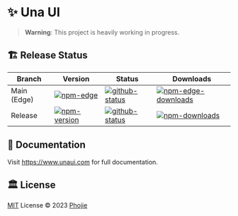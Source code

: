# ✨ Una UI

> **Warning**: This project is heavily working in progress.

## 🏗️ Release Status

| Branch      | Version                                             | Status                                                                    | Downloads                                                                |
| ----------- | --------------------------------------------------- | ------------------------------------------------------------------------- | ------------------------------------------------------------------------ |
| Main (Edge) | [![npm-edge][npm-edge-src]][npm-edge-href]          | [![github-status][github-status-src-main]][github-status-href-main]       | [![npm-edge-downloads][npm-edge-downloads-src]][npm-edge-downloads-href] |
| Release     | [![npm-version][npm-version-src]][npm-version-href] | [![github-status][github-status-src-release]][github-status-href-release] | [![npm-downloads][npm-downloads-src]][npm-downloads-href]                |

## 📙 Documentation

Visit https://www.unaui.com for full documentation.

## 🏛️ License

[MIT](./LICENSE) License © 2023 [Phojie](https://github.com/phojie)

<!-- Badge Variables -->

[npm-version-src]: https://img.shields.io/npm/v/@una-ui/extractor-vue-script?style=flat&colorA=18181B&colorB=CA8A04
[npm-version-href]: https://npmjs.com/package/@una-ui/extractor-vue-script
[npm-edge-src]: https://img.shields.io/npm/v/@una-ui/extractor-vue-script-edge?style=flat&colorA=18181B&colorB=CA8A04
[npm-edge-href]: https://npmjs.com/package/@una-ui/extractor-vue-script-edge
[npm-downloads-src]: https://img.shields.io/npm/dm/@una-ui/extractor-vue-script?style=flat&colorA=18181B&colorB=CA8A04
[npm-downloads-href]: https://npmjs.com/package/@una-ui/extractor-vue-script
[npm-edge-downloads-src]: https://img.shields.io/npm/dm/@una-ui/extractor-vue-script-edge?style=flat&colorA=18181B&colorB=CA8A04
[npm-edge-downloads-href]: https://npmjs.com/package/@una-ui/extractor-vue-script-edge
[github-status-src-main]: https://img.shields.io/github/checks-status/una-ui/una-ui/main?style=flat&colorA=18181B&colorB=CA8A04
[github-status-src-release]: https://img.shields.io/github/checks-status/una-ui/una-ui/release?style=flat&colorA=18181B&colorB=CA8A04
[github-status-href-main]: https://github.com/una-ui/una-ui/actions/workflows/ci.yml
[github-status-href-release]: https://github.com/una-ui/una-ui/actions/workflows/release.yml
